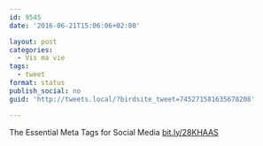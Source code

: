```yaml
---
id: 9545
date: '2016-06-21T15:06:06+02:00'

layout: post
categories:
  - Vis ma vie
tags:
  - tweet
format: status
publish_social: no
guid: 'http://tweets.local/?birdsite_tweet=745271581635678208'

---
```


The Essential Meta Tags for Social Media [bit.ly/28KHAAS](http://bit.ly/28KHAAS)